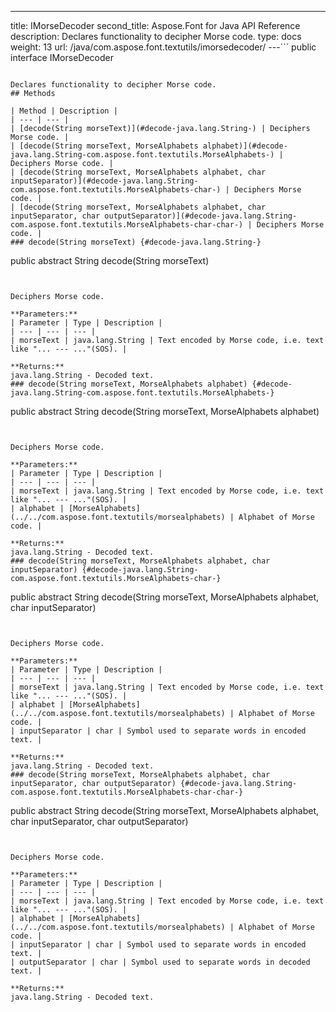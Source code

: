 ---
title: IMorseDecoder
second_title: Aspose.Font for Java API Reference
description: Declares functionality to decipher Morse code.
type: docs
weight: 13
url: /java/com.aspose.font.textutils/imorsedecoder/
---```
public interface IMorseDecoder
```

Declares functionality to decipher Morse code.
## Methods

| Method | Description |
| --- | --- |
| [decode(String morseText)](#decode-java.lang.String-) | Deciphers Morse code. |
| [decode(String morseText, MorseAlphabets alphabet)](#decode-java.lang.String-com.aspose.font.textutils.MorseAlphabets-) | Deciphers Morse code. |
| [decode(String morseText, MorseAlphabets alphabet, char inputSeparator)](#decode-java.lang.String-com.aspose.font.textutils.MorseAlphabets-char-) | Deciphers Morse code. |
| [decode(String morseText, MorseAlphabets alphabet, char inputSeparator, char outputSeparator)](#decode-java.lang.String-com.aspose.font.textutils.MorseAlphabets-char-char-) | Deciphers Morse code. |
### decode(String morseText) {#decode-java.lang.String-}
```
public abstract String decode(String morseText)
```


Deciphers Morse code.

**Parameters:**
| Parameter | Type | Description |
| --- | --- | --- |
| morseText | java.lang.String | Text encoded by Morse code, i.e. text like "... --- ..."(SOS). |

**Returns:**
java.lang.String - Decoded text.
### decode(String morseText, MorseAlphabets alphabet) {#decode-java.lang.String-com.aspose.font.textutils.MorseAlphabets-}
```
public abstract String decode(String morseText, MorseAlphabets alphabet)
```


Deciphers Morse code.

**Parameters:**
| Parameter | Type | Description |
| --- | --- | --- |
| morseText | java.lang.String | Text encoded by Morse code, i.e. text like "... --- ..."(SOS). |
| alphabet | [MorseAlphabets](../../com.aspose.font.textutils/morsealphabets) | Alphabet of Morse code. |

**Returns:**
java.lang.String - Decoded text.
### decode(String morseText, MorseAlphabets alphabet, char inputSeparator) {#decode-java.lang.String-com.aspose.font.textutils.MorseAlphabets-char-}
```
public abstract String decode(String morseText, MorseAlphabets alphabet, char inputSeparator)
```


Deciphers Morse code.

**Parameters:**
| Parameter | Type | Description |
| --- | --- | --- |
| morseText | java.lang.String | Text encoded by Morse code, i.e. text like "... --- ..."(SOS). |
| alphabet | [MorseAlphabets](../../com.aspose.font.textutils/morsealphabets) | Alphabet of Morse code. |
| inputSeparator | char | Symbol used to separate words in encoded text. |

**Returns:**
java.lang.String - Decoded text.
### decode(String morseText, MorseAlphabets alphabet, char inputSeparator, char outputSeparator) {#decode-java.lang.String-com.aspose.font.textutils.MorseAlphabets-char-char-}
```
public abstract String decode(String morseText, MorseAlphabets alphabet, char inputSeparator, char outputSeparator)
```


Deciphers Morse code.

**Parameters:**
| Parameter | Type | Description |
| --- | --- | --- |
| morseText | java.lang.String | Text encoded by Morse code, i.e. text like "... --- ..."(SOS). |
| alphabet | [MorseAlphabets](../../com.aspose.font.textutils/morsealphabets) | Alphabet of Morse code. |
| inputSeparator | char | Symbol used to separate words in encoded text. |
| outputSeparator | char | Symbol used to separate words in decoded text. |

**Returns:**
java.lang.String - Decoded text.
